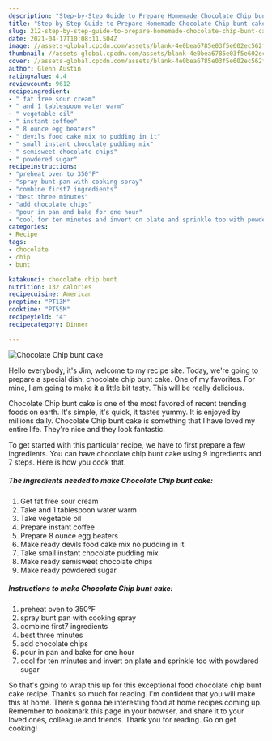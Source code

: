 ```yaml
---
description: "Step-by-Step Guide to Prepare Homemade Chocolate Chip bunt cake"
title: "Step-by-Step Guide to Prepare Homemade Chocolate Chip bunt cake"
slug: 212-step-by-step-guide-to-prepare-homemade-chocolate-chip-bunt-cake
date: 2021-04-17T10:08:11.504Z
image: //assets-global.cpcdn.com/assets/blank-4e0bea6785e03f5e602ec562f230caae08da540cada707380b4fe1bbebba43da.png
thumbnail: //assets-global.cpcdn.com/assets/blank-4e0bea6785e03f5e602ec562f230caae08da540cada707380b4fe1bbebba43da.png
cover: //assets-global.cpcdn.com/assets/blank-4e0bea6785e03f5e602ec562f230caae08da540cada707380b4fe1bbebba43da.png
author: Glenn Austin
ratingvalue: 4.4
reviewcount: 9612
recipeingredient:
- " fat free sour cream"
- " and 1 tablespoon water warm"
- " vegetable oil"
- " instant coffee"
- " 8 ounce egg beaters"
- " devils food cake mix no pudding in it"
- " small instant chocolate pudding mix"
- " semisweet chocolate chips"
- " powdered sugar"
recipeinstructions:
- "preheat oven to 350°F"
- "spray bunt pan with cooking spray"
- "combine first7 ingredients"
- "best three minutes"
- "add chocolate chips"
- "pour in pan and bake for one hour"
- "cool for ten minutes and invert on plate and sprinkle too with powdered sugar"
categories:
- Recipe
tags:
- chocolate
- chip
- bunt

katakunci: chocolate chip bunt 
nutrition: 132 calories
recipecuisine: American
preptime: "PT13M"
cooktime: "PT55M"
recipeyield: "4"
recipecategory: Dinner

---
```



![Chocolate Chip bunt cake](//assets-global.cpcdn.com/assets/blank-4e0bea6785e03f5e602ec562f230caae08da540cada707380b4fe1bbebba43da.png)

Hello everybody, it's Jim, welcome to my recipe site. Today, we're going to prepare a special dish, chocolate chip bunt cake. One of my favorites. For mine, I am going to make it a little bit tasty. This will be really delicious.



Chocolate Chip bunt cake is one of the most favored of recent trending foods on earth. It's simple, it's quick, it tastes yummy. It is enjoyed by millions daily. Chocolate Chip bunt cake is something that I have loved my entire life. They're nice and they look fantastic.


To get started with this particular recipe, we have to first prepare a few ingredients. You can have chocolate chip bunt cake using 9 ingredients and 7 steps. Here is how you cook that.

<!--inarticleads1-->

##### The ingredients needed to make Chocolate Chip bunt cake:

1. Get  fat free sour cream
1. Take  and 1 tablespoon water warm
1. Take  vegetable oil
1. Prepare  instant coffee
1. Prepare  8 ounce egg beaters
1. Make ready  devils food cake mix no pudding in it
1. Take  small instant chocolate pudding mix
1. Make ready  semisweet chocolate chips
1. Make ready  powdered sugar




<!--inarticleads2-->

##### Instructions to make Chocolate Chip bunt cake:

1. preheat oven to 350°F
1. spray bunt pan with cooking spray
1. combine first7 ingredients
1. best three minutes
1. add chocolate chips
1. pour in pan and bake for one hour
1. cool for ten minutes and invert on plate and sprinkle too with powdered sugar




So that's going to wrap this up for this exceptional food chocolate chip bunt cake recipe. Thanks so much for reading. I'm confident that you will make this at home. There's gonna be interesting food at home recipes coming up. Remember to bookmark this page in your browser, and share it to your loved ones, colleague and friends. Thank you for reading. Go on get cooking!
